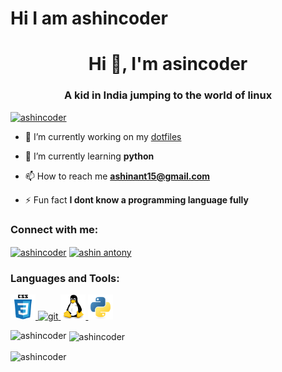 # Hi I am ashincoder

<h1 align="center">Hi 👋, I'm asincoder</h1>
<h3 align="center">A kid in India jumping to the world of linux</h3>

<p align="left"> <a href="https://twitter.com/ashincoder" target="blank"><img src="https://img.shields.io/twitter/follow/ashincoder?logo=twitter&style=for-the-badge" alt="ashincoder" /></a> </p>

- 🔭 I’m currently working on my [dotfiles](https://github.com/ashincoder/dotfiles)

- 🌱 I’m currently learning **python**

- 📫 How to reach me **ashinant15@gmail.com**

- ⚡ Fun fact **I dont know a programming language fully**

<h3 align="left">Connect with me:</h3>
<p align="left">
<a href="https://twitter.com/ashincoder" target="blank"><img align="center" src="https://raw.githubusercontent.com/rahuldkjain/github-profile-readme-generator/neutral-icons/src/images/icons/Social/twitter.svg" alt="ashincoder" height="30" width="40" /></a>
<a href="https://www.youtube.com/c/ashin antony" target="blank"><img align="center" src="https://raw.githubusercontent.com/rahuldkjain/github-profile-readme-generator/neutral-icons/src/images/icons/Social/youtube.svg" alt="ashin antony" height="30" width="40" /></a>
</p>

<h3 align="left">Languages and Tools:</h3>
<p align="left"> <a href="https://www.w3schools.com/css/" target="_blank"> <img src="https://raw.githubusercontent.com/devicons/devicon/master/icons/css3/css3-original-wordmark.svg" alt="css3" width="40" height="40"/> </a> <a href="https://git-scm.com/" target="_blank"> <img src="https://www.vectorlogo.zone/logos/git-scm/git-scm-icon.svg" alt="git" width="40" height="40"/> </a> <a href="https://www.linux.org/" target="_blank"> <img src="https://raw.githubusercontent.com/devicons/devicon/master/icons/linux/linux-original.svg" alt="linux" width="40" height="40"/> </a> <a href="https://www.python.org" target="_blank"> <img src="https://raw.githubusercontent.com/devicons/devicon/master/icons/python/python-original.svg" alt="python" width="40" height="40"/> </a> </p>

<p><img align="left" src="https://github-readme-stats.vercel.app/api/top-langs?username=ashincoder&show_icons=true&theme=radical&locale=en&layout=compact" alt="ashincoder" /></p>

<p>&nbsp;<img align="center" src="https://github-readme-stats.vercel.app/api?username=ashincoder&show_icons=true&locale=en" alt="ashincoder" /></p>

<p><img align="center" src="https://github-readme-streak-stats.herokuapp.com/?user=ashincoder&" alt="ashincoder" /></p>

